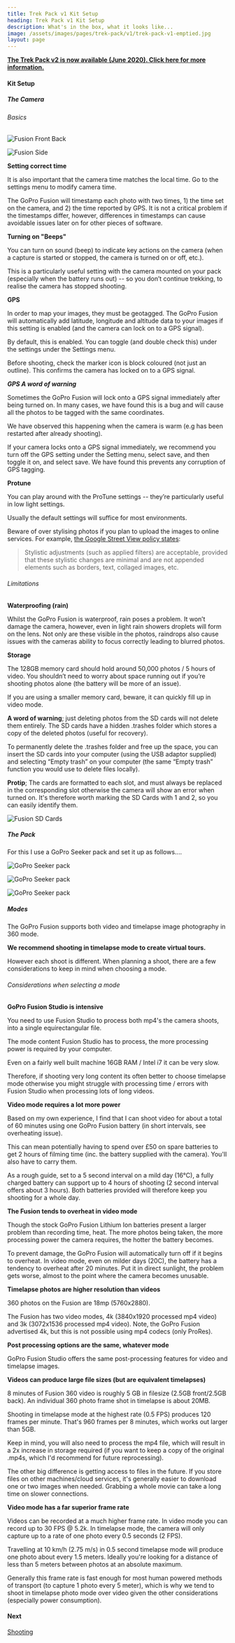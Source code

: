 ```yaml
---
title: Trek Pack v1 Kit Setup
heading: Trek Pack v1 Kit Setup
description: What's in the box, what it looks like...
image: /assets/images/pages/trek-pack/v1/trek-pack-v1-emptied.jpg
layout: page
---
```


<div class="text-container">

<p><a href="/trek-pack/v2/table-of-contents"><strong>The Trek Pack v2 is now available (June 2020). Click here for more information.</strong></a></p>

<h4>Kit Setup</h4>

<h5>The Camera</h5>

<h6>Basics</h6>

<p><img class="img-fluid" src="/assets/images/pages/trek-pack/v1/kit-fusion-front.jpeg" alt="Fusion Front Back" title="Fusion Front Back"></p>

<p><img class="img-fluid" src="/assets/images/pages/trek-pack/v1/kit-fusion-side.jpeg" alt="Fusion Side" title="Fusion Front Side"></p>

<p><strong>Setting correct time</strong></p>

<p>It is also important that the camera time matches the local time. Go to the settings menu to modify camera time.</p>

<p>The GoPro Fusion will timestamp each photo with two times, 1) the time set on the camera, and 2) the time reported by GPS. It is not a critical problem if the timestamps differ, however, differences in timestamps can cause avoidable issues later on for other pieces of software.</p>

<p><strong>Turning on "Beeps"</strong></p>

<p>You can turn on sound (beep) to indicate key actions on the camera (when a capture is started or stopped, the camera is turned on or off, etc.).</p>

<p>This is a particularly useful setting with the camera mounted on your pack (especially when the battery runs out)  -- so you don’t continue trekking, to realise the camera has stopped shooting.&#x20;</p>

<p><strong>GPS</strong></p>

<p>In order to map your images, they must be geotagged. The GoPro Fusion will automatically add latitude, longitude and altitude data to your images if this setting is enabled (and the camera can lock on to a GPS signal).</p>

<p>By default, this is enabled. You can toggle (and double check this) under the settings under the Settings menu.</p>

<p>Before shooting, check the marker icon is block coloured (not just an outline). This confirms the camera has locked on to a GPS signal.</p>

<p><em><strong>GPS A word of warning</strong></em></p>

<p>Sometimes the GoPro Fusion will lock onto a GPS signal immediately after being turned on. In many cases, we have found this is a bug and will cause all the photos to be tagged with the same coordinates.</p>

<p>We have observed this happening when the camera is warm (e.g has been restarted after already shooting).</p>

<p>If your camera locks onto a GPS signal immediately, we recommend you turn off the GPS setting under the Setting menu, select save, and then toggle it on, and select save. We have found this prevents any corruption of GPS tagging.</p>

<p><strong>Protune</strong></p>

<p>You can play around with the ProTune settings -- they’re particularly useful in low light settings.</p>

<p>Usually the default settings will suffice for most environments.</p>

<p>Beware of over stylising photos if you plan to upload the images to online services. For example, <a href="https://support.google.com/contributionpolicy/answer/7411351">the Google Street View policy states</a>:</p>

<blockquote>
<p>Stylistic adjustments (such as applied filters) are acceptable, provided that these stylistic changes are minimal and are not appended elements such as borders, text, collaged images, etc.</p>
</blockquote>

<h6>Limitations</h6>

<p><strong>Waterproofing (rain)</strong></p>

<p>Whilst the GoPro Fusion is waterproof, rain poses a problem. It won’t damage the camera, however, even in light rain showers droplets will form on the lens. Not only are these visible in the photos, raindrops also cause issues with the cameras ability to focus correctly leading to blurred photos.</p>

<p><strong>Storage</strong></p>

<p>The 128GB memory card should hold around 50,000 photos / 5 hours of video. You shouldn’t need to worry about space running out if you’re shooting photos alone (the battery will be more of an issue).</p>

<p>If you are using a smaller memory card, beware, it can quickly fill up in video mode.</p>

<p><strong>A word of warning</strong>; just deleting photos from the SD cards will not delete them entirely. The SD cards have a hidden .trashes folder which stores a copy of the deleted photos (useful for recovery).</p>

<p>To permanently delete the .trashes folder and free up the space, you can insert the SD cards into your computer (using the USB adaptor supplied) and selecting “Empty trash” on your computer (the same “Empty trash” function you would use to delete files locally).</p>

<p><strong>Protip</strong>; The cards are formatted to each slot, and must always be replaced in the corresponding slot otherwise the camera will show an error when turned on. It's therefore worth marking the SD Cards with 1 and 2, so you can easily identify them.</p>

<p><img class="img-fluid" src="/assets/images/pages/trek-pack/v1/kit-sd-cards.jpeg" alt="Fusion SD Cards" title="Fusion SD Cards"></p>

<h5>The Pack</h5>

<p>For this I use a GoPro Seeker pack and set it up as follows....</p>

<p><img class="img-fluid" src="/assets/images/pages/trek-pack/v1/kit-seeker-side.jpeg" alt="GoPro Seeker pack" title="GoPro Seeker pack"></p>

<p><img class="img-fluid" src="/assets/images/pages/trek-pack/v1/kit-seeker-side-full.jpeg" alt="GoPro Seeker pack" title="GoPro Seeker pack"></p>

<p><img class="img-fluid" src="/assets/images/pages/trek-pack/v1/kit-seeker-front.jpeg" alt="GoPro Seeker pack" title="GoPro Seeker pack"></p>

<h5>Modes</h5>

<p>The GoPro Fusion supports both video and timelapse image photography in 360 mode.</p>

<p><strong>We recommend shooting in timelapse mode to create virtual tours.</strong></p>

<p>However each shoot is different. When planning a shoot, there are a few considerations to keep in mind when choosing a mode.</p>

<h6>Considerations when selecting a mode</h6>

<p><strong>GoPro Fusion Studio is intensive</strong></p>

<p>You need to use Fusion Studio to process both mp4's the camera shoots, into a single equirectangular file.</p>

<p>The mode content Fusion Studio has to process, the more processing power is required by your computer.</p>
<p>Even on a fairly well built machine 16GB RAM / Intel i7 it can be very slow.</p>

<p>Therefore, if shooting very long content its often better to choose timelapse mode otherwise you might struggle with processing time / errors with Fusion Studio when processing lots of long videos.</p>

<p><strong>Video mode requires a lot more power</strong></p>

<p>Based on my own experience, I find that I can shoot video for about a total of 60 minutes using one GoPro Fusion battery (in short intervals, see overheating issue).</p>

<p>This can mean potentially having to spend over £50 on spare batteries to get 2 hours of filming time (inc. the battery supplied with the camera). You'll also have to carry them.</p>

<p>As a rough guide, set to a 5 second interval on a mild day (16°C), a fully charged battery can support up to 4 hours of shooting (2 second interval offers about 3 hours). Both batteries provided will therefore keep you shooting for a whole day.</p>

<p><strong>The Fusion tends to overheat in video mode</strong></p>

<p>Though the stock GoPro Fusion Lithium Ion batteries present a larger problem than recording time, heat. The more photos being taken, the more processing power the camera requires, the hotter the battery becomes.</p>

<p>To prevent damage, the GoPro Fusion will automatically turn off if it begins to overheat. In video mode, even on milder days (20C), the battery has a tendency to overheat after 20 minutes. Put it in direct sunlight, the problem gets worse, almost to the point where the camera becomes unusable.</p>

<p><strong>Timelapse photos are higher resolution than videos</strong></p>

<p>360 photos on the Fusion are 18mp (5760x2880).</p>

<p>The Fusion has two video modes, 4k (3840x1920 processed mp4 video) and 3k (3072x1536  processed mp4 video). Note, the GoPro Fusion advertised 4k, but this is not possible using mp4 codecs (only ProRes).</p>

<p><strong>Post processing options are the same, whatever mode</strong></p>

<p>GoPro Fusion Studio offers the same post-processing features for video and timelapse images.</p>

<p><strong>Videos can produce large file sizes (but are equivalent timelapses)</strong></p>

<p>8 minutes of Fusion 360 video is roughly 5 GB in filesize (2.5GB front/2.5GB back). An individual 360 photo frame shot in timelapse is about 20MB.</p>

<p>Shooting in timelapse mode at the highest rate (0.5 FPS) produces 120 frames per minute. That's 960 frames per 8 minutes, which works out larger than 5GB.</p>

<p>Keep in mind, you will also need to process the mp4 file, which will result in a 2x increase in storage required (if you want to keep a copy of the original .mp4s, which I'd recommend for future reprocessing).</p>

<p>The other big difference is getting access to files in the future. If you store files on other machines/cloud services, it's generally easier to download one or two images when needed. Grabbing a whole movie can take a long time on slower connections.</p>

<p><strong>Video mode has a far superior frame rate</strong></p>

<p>Videos can be recorded at a much higher frame rate. In video mode you can record up to 30 FPS @ 5.2k. In timelapse mode, the camera will only capture up to a rate of one photo every 0.5  seconds (2 FPS).</p>

<p>Travelling at 10 km/h (2.75 m/s) in 0.5 second timelapse mode will produce one photo about every 1.5 meters. Ideally you're looking for a distance of less than 5 meters between photos at an absolute maximum.</p>

<p>Generally this frame rate is fast enough for most human powered methods of transport (to capture 1 photo every 5 meter), which is why we tend to shoot in timelapse photo mode over video given the other considerations (especially power consumption).</p>

<h4>Next</h4>

<p><a href="/trek-pack/v1/shooting">Shooting</a></p>

</div>